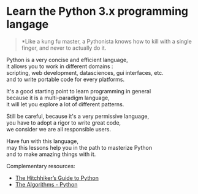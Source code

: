 # Learn the Python 3.x programming langage

> *Like a kung fu master, a Pythonista knows how to kill with a single finger, and never to actually do it.

Python is a very concise and efficient language,  
it allows you to work in different domains :  
scripting, web development, datasciences, gui interfaces, etc.  
and to write portable code for every platforms.  

It's a good starting point to learn programming in general  
because it is a multi-paradigm language,  
it will let you explore a lot of different patterns.  

Still be careful, because it's a very permissive language,  
you have to adopt a rigor to write great code,  
we consider we are all responsible users.  

Have fun with this language,  
may this lessons help you in the path to masterize Python  
and to make amazing things with it.  

Complementary resources:
* [The Hitchhiker’s Guide to Python](https://docs.python-guide.org)
* [The Algorithms - Python](https://github.com/TheAlgorithms/Python)
